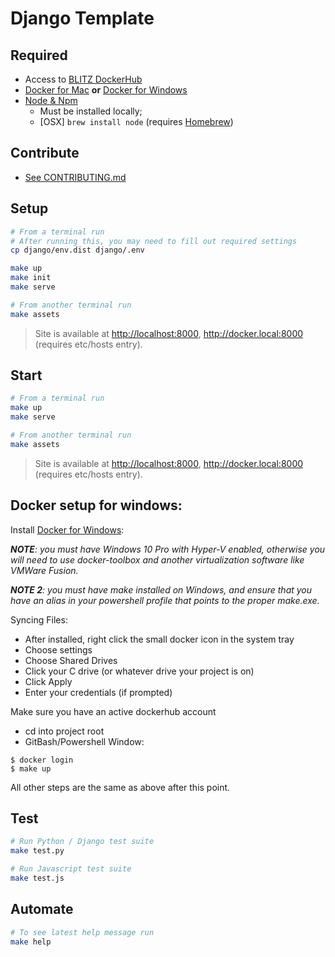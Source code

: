 [Docker for Mac]: http://example.com/  "Download Docker for Mac"
[Docker for Windows]: http://example.com/  "Download Docker for Windows"
[BLITZ DockerHub]: https://hub.docker.com/u/blitzagency/ "BLITZ DockerHub"
[Node & Npm]: https://nodejs.org/en/download/ "Intsall Node"
[Homebrew]: http://brew.sh/ "Homebrew Homepage"

# Django Template

## Required

- Access to [BLITZ DockerHub]
- [Docker for Mac] __or__ [Docker for Windows]
- [Node & Npm]
    - Must be installed locally;
    - [OSX] `brew install node` (requires [Homebrew])

## Contribute

- [See CONTRIBUTING.md](./CONTRIBUTING.md)

## Setup

```bash
# From a terminal run
# After running this, you may need to fill out required settings
cp django/env.dist django/.env

make up
make init
make serve

# From another terminal run
make assets
```

> Site is available at <http://localhost:8000>, <http://docker.local:8000> (requires etc/hosts entry).

## Start

```bash
# From a terminal run
make up
make serve

# From another terminal run
make assets
```

> Site is available at <http://localhost:8000>, <http://docker.local:8000> (requires etc/hosts entry).

## Docker setup for windows:

Install [Docker for Windows]:

*__NOTE__: you must have Windows 10 Pro with Hyper-V enabled, otherwise you will
need to use docker-toolbox and another virtualization software like VMWare Fusion.*

*__NOTE 2__: you must have make installed on Windows, and ensure that you have an alias in your powershell profile that points to the proper make.exe.*

Syncing Files:
- After installed, right click the small docker icon in the system tray
- Choose settings
- Choose Shared Drives
- Click your C drive (or whatever drive your project is on)
- Click Apply
- Enter your credentials (if prompted)

Make sure you have an active dockerhub account

- cd into project root
- GitBash/Powershell Window:

```
$ docker login
$ make up
```

All other steps are the same as above after this point.

## Test

```bash
# Run Python / Django test suite
make test.py

# Run Javascript test suite
make test.js
```

## Automate

```bash
# To see latest help message run
make help
```
